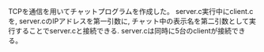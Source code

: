 TCPを通信を用いてチャットプログラムを作成した。
server.c実行中にclient.cを, server.cのIPアドレスを第一引数に, チャット中の表示名を第二引数として実行することでserver.cと接続できる.
server.cは同時に5台のclientが接続できる。
